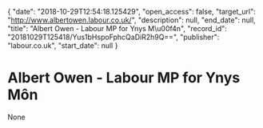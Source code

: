 {
  "date": "2018-10-29T12:54:18.125429", 
  "open_access": false, 
  "target_url": "http://www.albertowen.labour.co.uk/", 
  "description": null, 
  "end_date": null, 
  "title": "Albert Owen - Labour MP for Ynys M\u00f4n", 
  "record_id": "20181029T125418/Yus1bHspoFphcQaDiR2h9Q==", 
  "publisher": "labour.co.uk", 
  "start_date": null
}

# Albert Owen - Labour MP for Ynys Môn

None